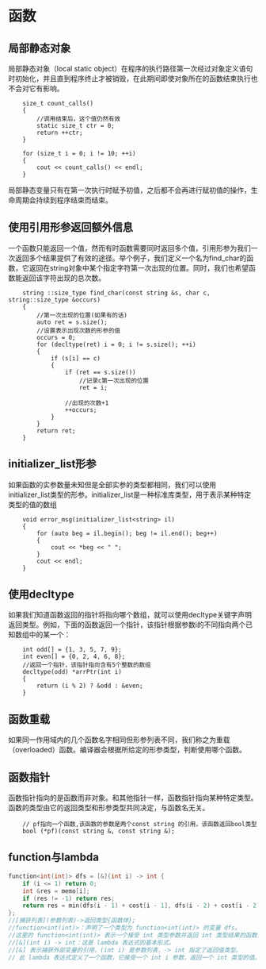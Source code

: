 # 函数
## 局部静态对象
局部静态对象（local static object）在程序的执行路径第一次经过对象定义语句时初始化，并且直到程序终止才被销毁，在此期间即使对象所在的函数结束执行也不会对它有影响。
```
    size_t count_calls()
    {
        //调用结束后，这个值仍然有效
        static size_t ctr = 0;
        return ++ctr;
    }

    for (size_t i = 0; i != 10; ++i)
    {
        cout << count_calls() << endl;
    }
```
局部静态变量只有在第一次执行时赋予初值，之后都不会再进行赋初值的操作，生命周期会持续到程序结束而结束。
## 使用引用形参返回额外信息
一个函数只能返回一个值，然而有时函数需要同时返回多个值，引用形参为我们一次返回多个结果提供了有效的途径。举个例子，我们定义一个名为find_char的函数，它返回在string对象中某个指定字符第一次出现的位置。同时，我们也希望函数能返回该字符出现的总次数。
```
    string ::size_type find_char(const string &s, char c, string::size_type &occurs)
    {
        //第一次出现的位置(如果有的话)
        auto ret = s.size();
        //设置表示出现次数的形参的值
        occurs = 0;
        for (decltype(ret) i = 0; i != s.size(); ++i)
        {
            if (s[i] == c)
            {
                if (ret == s.size())
                    //记录c第一次出现的位置
                    ret = i;

                //出现的次数+1
                ++occurs;
            }
        }
        return ret;
    }
```
## initializer_list形参
如果函数的实参数量未知但是全部实参的类型都相同，我们可以使用initializer_list类型的形参。initializer_list是一种标准库类型，用于表示某种特定类型的值的数组
```
    void error_msg(initializer_list<string> il)
    {
        for (auto beg = il.begin(); beg != il.end(); beg++)
        {
            cout << *beg << " ";
        }
        cout << endl;
    }
```
## 使用decltype
如果我们知道函数返回的指针将指向哪个数组，就可以使用decltype关键字声明返回类型。例如，下面的函数返回一个指针，该指针根据参数i的不同指向两个已知数组中的某一个：
```   
    int odd[] = {1, 3, 5, 7, 9};
    int even[] = {0, 2, 4, 6, 8};
    //返回一个指针，该指针指向含有5个整数的数组
    decltype(odd) *arrPtr(int i)
    {
        return (i % 2) ? &odd : &even;
    }
```
## 函数重载
如果同一作用域内的几个函数名字相同但形参列表不同，我们称之为重载（overloaded）函数。编译器会根据所给定的形参类型，判断使用哪个函数。
## 函数指针
函数指针指向的是函数而非对象。和其他指针一样，函数指针指向某种特定类型。函数的类型由它的返回类型和形参类型共同决定，与函数名无关。
```
    // pf指向一个函数,该函数的参数是两个const string 的引用，该函数返回bool类型
    bool (*pf)(const string &, const string &);
```
## function与lambda
```cpp
function<int(int)> dfs = [&](int i) -> int {
    if (i <= 1) return 0;
    int &res = memo[i];
    if (res != -1) return res;
    return res = min(dfs(i - 1) + cost[i - 1], dfs(i - 2) + cost[i - 2]);
};
//[捕获列表](参数列表)->返回类型{函数体};
//function<int(int)>：声明了一个类型为 function<int(int)> 的变量 dfs。
//这里的 function<int(int)> 表示一个接受 int 类型参数并返回 int 类型结果的函数对象。
//[&](int i) -> int：这是 lambda 表达式的基本形式。
//[&] 表示捕获外部变量的引用，(int i) 是参数列表，-> int 指定了返回值类型。
// 此 lambda 表达式定义了一个函数，它接受一个 int i 参数，返回一个 int 类型的值。
```